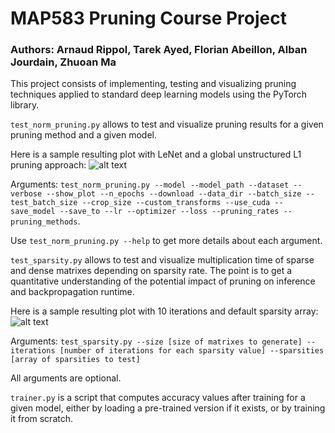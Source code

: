 # MAP583 Pruning Course Project
### Authors: Arnaud Rippol, Tarek Ayed, Florian Abeillon, Alban Jourdain, Zhuoan Ma



This project consists of implementing, testing and visualizing pruning techniques applied to standard deep learning models using the PyTorch library.



```test_norm_pruning.py``` allows to test and visualize pruning results for a given pruning method and a given model.

Here is a sample resulting plot with LeNet and a global unstructured L1 pruning approach:
![alt text](https://github.com/arnaud-rippol/pruning-project/blob/master/figures/pruning_results_LeNet_global_unstructured.png "Logo Title Text 1")

Arguments: 
```test_norm_pruning.py --model --model_path --dataset --verbose --show_plot --n_epochs --download --data_dir --batch_size --test_batch_size --crop_size --custom_transforms --use_cuda --save_model --save_to --lr --optimizer --loss --pruning_rates --pruning_methods```.

Use ```test_norm_pruning.py --help``` to get more details about each argument.



```test_sparsity.py``` allows to test and visualize multiplication time of sparse and dense matrixes depending on sparsity rate. The point is to get a quantitative understanding of the potential impact of pruning on inference and backpropagation runtime.

Here is a sample resulting plot with 10 iterations and default sparsity array:
![alt text](https://github.com/arnaud-rippol/pruning-project/blob/master/figures/test_sparsity0.png "Logo Title Text 1")

Arguments: 
```test_sparsity.py --size [size of matrixes to generate] --iterations [number of iterations for each sparsity value] --sparsities [array of sparsities to test]```

All arguments are optional.



```trainer.py``` is a script that computes accuracy values after training for a given model, either by loading a pre-trained version if it exists, or by training it from scratch.

